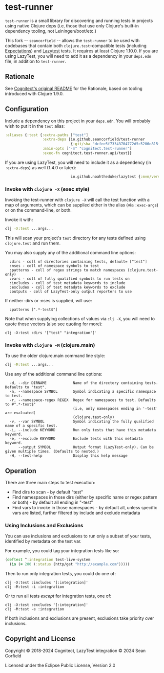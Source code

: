 # test-runner

`test-runner` is a small library for discovering and running tests in
projects using native Clojure deps (i.e, those that use only Clojure's
built-in dependency tooling, not Leiningen/boot/etc.)

This fork -- `seancorfield` -- allows the `test-runner` to be used with
codebases that contain both `clojure.test`-compatible tests (including
[Expectations](https://github.com/clojure-expectations/clojure-test))
and [Lazytest](https://github.com/NoahTheDuke/lazytest) tests. It requires
at least Clojure 1.10.0. If you are using LazyTest, you will need to add
it as a dependency in your `deps.edn` file, in addition to `test-runner`.

## Rationale

See [Cognitect's original README](https://github.com/cognitect-labs/test-runner#rationale)
for the Rationale, based on tooling introduced with Clojure 1.9.0.

## Configuration

Include a dependency on this project in your `deps.edn`. You will
probably wish to put it in the `test` alias:

```clojure
:aliases {:test {:extra-paths ["test"]
                 :extra-deps {io.github.seancorfield/test-runner
                              {:git/sha "dcfee5f73343704772d5c5206e815f517a6fddc8"}}
                 :main-opts ["-m" "cognitect.test-runner"]
                 :exec-fn cognitect.test-runner.api/test}}
```

If you are using LazyTest, you will need to include it as a dependency
(in `:extra-deps`) as well (1.4.0 or later):

```clojure
                              io.github.noahtheduke/lazytest {:mvn/version "1.4.0"}
```

### Invoke with `clojure -X` (exec style)

Invoking the test-runner with `clojure -X` will call the test function with a map of arguments,
which can be supplied either in the alias (via `:exec-args`) or on the command-line, or both.

Invoke it with:

```bash
clj -X:test ...args...
```

This will scan your project's `test` directory for any tests defined
using `clojure.test` and run them.

You may also supply any of the additional command line options:

```
  :dirs - coll of directories containing tests, default= ["test"]
  :nses - coll of namespace symbols to test
  :patterns - coll of regex strings to match namespaces (clojure.test-only)
  :vars - coll of fully qualified symbols to run tests on
  :includes - coll of test metadata keywords to include
  :excludes - coll of test metadata keywords to exclude
  :outputs - coll of LazyTest-only output reporters to use
```

If neither :dirs or :nses is supplied, will use:

```
  :patterns [".*-test$"]
```

Note that when supplying collections of values via `clj -X`, you will need to quote those vectors (also see [quoting](https://clojure.org/reference/deps_and_cli#quoting) for more):

```
clj -X:test :dirs '["test" "integration"]'
```

### Invoke with `clojure -M` (clojure.main)

To use the older clojure.main command line style:

```bash
clj -M:test ...args...
```

Use any of the additional command line options:

```
  -d, --dir DIRNAME            Name of the directory containing tests. Defaults to "test".
  -n, --namespace SYMBOL       Symbol indicating a specific namespace to test.
  -r, --namespace-regex REGEX  Regex for namespaces to test. Defaults to #".*-test$"
                               (i.e, only namespaces ending in '-test' are evaluated)
                               (clojure.test-only)
  -v, --var SYMBOL             Symbol indicating the fully qualified name of a specific test.
  -i, --include KEYWORD        Run only tests that have this metadata keyword.
  -e, --exclude KEYWORD        Exclude tests with this metadata keyword.
      --output SYMBOL          Output format (LazyTest-only). Can be given multiple times. (Defaults to nested.)
  -H, --test-help              Display this help message
```

## Operation

There are three main steps to test execution:

* Find dirs to scan - by default "test"
* Find namespaces in those dirs (either by specific name or regex pattern or both) - by default all ending in "-test"
* Find vars to invoke in those namespaces - by default all, unless specific vars are listed, further filtered by include and exclude metadata

### Using Inclusions and Exclusions

You can use inclusions and exclusions to run only a subset of your tests, identified by metadata on the test var.

For example, you could tag your integration tests like so:

```clojure
(deftest ^:integration test-live-system
  (is (= 200 (:status (http/get "http://example.com")))))
```

Then to run only integration tests, you could do one of:

```
clj -X:test :includes '[:integration]'
clj -M:test -i :integration
```

Or to run all tests *except* for integration tests, one of:

```
clj -X:test :excludes '[:integration]'
clj -M:test -e :integration
```

If both inclusions and exclusions are present, exclusions take priority over inclusions.

## Copyright and License

Copyright © 2018-2024 Cognitect, LazyTest integration © 2024 Sean Corfield

Licensed under the Eclipse Public License, Version 2.0

